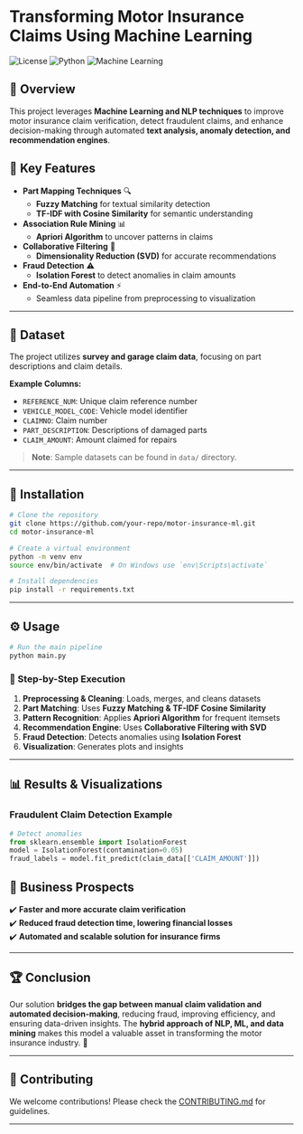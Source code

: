 # Transforming Motor Insurance Claims Using Machine Learning

![License](https://img.shields.io/badge/license-MIT-blue.svg)
![Python](https://img.shields.io/badge/python-3.8%2B-green.svg)
![Machine Learning](https://img.shields.io/badge/Machine%20Learning-Success-brightgreen.svg)

## 🚀 Overview
This project leverages **Machine Learning and NLP techniques** to improve motor insurance claim verification, detect fraudulent claims, and enhance decision-making through automated **text analysis, anomaly detection, and recommendation engines**.

## 📌 Key Features
- **Part Mapping Techniques** 🔍  
  - **Fuzzy Matching** for textual similarity detection
  - **TF-IDF with Cosine Similarity** for semantic understanding
- **Association Rule Mining** 📊  
  - **Apriori Algorithm** to uncover patterns in claims
- **Collaborative Filtering** 🤝  
  - **Dimensionality Reduction (SVD)** for accurate recommendations
- **Fraud Detection** ⚠️  
  - **Isolation Forest** to detect anomalies in claim amounts
- **End-to-End Automation** ⚡  
  - Seamless data pipeline from preprocessing to visualization

---

## 📂 Dataset
The project utilizes **survey and garage claim data**, focusing on part descriptions and claim details.

**Example Columns:**
- `REFERENCE_NUM`: Unique claim reference number
- `VEHICLE_MODEL_CODE`: Vehicle model identifier
- `CLAIMNO`: Claim number
- `PART_DESCRIPTION`: Descriptions of damaged parts
- `CLAIM_AMOUNT`: Amount claimed for repairs

> **Note**: Sample datasets can be found in `data/` directory.

---

## 🔧 Installation
```sh
# Clone the repository
git clone https://github.com/your-repo/motor-insurance-ml.git
cd motor-insurance-ml

# Create a virtual environment
python -m venv env
source env/bin/activate  # On Windows use `env\Scripts\activate`

# Install dependencies
pip install -r requirements.txt
```

---

## ⚙️ Usage
```sh
# Run the main pipeline
python main.py
```

### 🏁 Step-by-Step Execution
1. **Preprocessing & Cleaning**: Loads, merges, and cleans datasets
2. **Part Matching**: Uses **Fuzzy Matching & TF-IDF Cosine Similarity**
3. **Pattern Recognition**: Applies **Apriori Algorithm** for frequent itemsets
4. **Recommendation Engine**: Uses **Collaborative Filtering with SVD**
5. **Fraud Detection**: Detects anomalies using **Isolation Forest**
6. **Visualization**: Generates plots and insights

---

## 📊 Results & Visualizations
### Fraudulent Claim Detection Example
```python
# Detect anomalies
from sklearn.ensemble import IsolationForest
model = IsolationForest(contamination=0.05)
fraud_labels = model.fit_predict(claim_data[['CLAIM_AMOUNT']])
```



## 🎯 Business Prospects
✔️ **Faster and more accurate claim verification**  
✔️ **Reduced fraud detection time, lowering financial losses**  
✔️ **Automated and scalable solution for insurance firms**

---

## 🏆 Conclusion
Our solution **bridges the gap between manual claim validation and automated decision-making**, reducing fraud, improving efficiency, and ensuring data-driven insights. The **hybrid approach of NLP, ML, and data mining** makes this model a valuable asset in transforming the motor insurance industry. 🚀

---

## 🤝 Contributing
We welcome contributions! Please check the [CONTRIBUTING.md](CONTRIBUTING.md) for guidelines.

---



